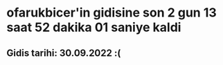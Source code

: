 # ofarukbicer'in gidisine son 2 gun 13 saat 52 dakika 01 saniye kaldi

## Gidis tarihi: 30.09.2022 :(